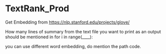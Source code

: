 # TextRank_Prod

Get Embedding from https://nlp.stanford.edu/projects/glove/

How many lines of summary from the text file you want to print as an output should be mentioned in 
                                     for i in range(____):


you can use different word embedding, do mention the path code.
